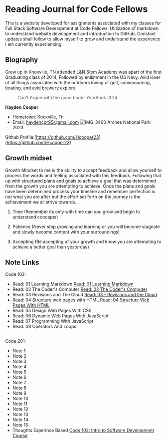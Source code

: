 # Reading Journal for Code Fellows

This is a website developed for assignments associated with my classes for Full Stack Software Development at Code Fellows. Utilization of markdown to understand website development and introduction to GitHub. Constant updates shall follow to allow myself to grow and understand the experience I am currently experiencing.

## Biography

Grew up in Knoxville, TN attended L&N Stem Academy was apart of the first Graduating class of 2014, Followed by enlistment in the US Navy. Avid lover of all things associated with the outdoors loving of golf, snowboarding, boating, and avid brewery explore.
>Can't Argue with the good book- YearBook 2014

**Hayden Cooper**

* Hometown: Knoxville, Tn
* Email: haydencpr95@gmail.com
![IMG_3460](https://user-images.githubusercontent.com/125910046/220201696-9db46c2b-5033-48cc-84b9-27e0f5244fcf.png)
Arches National Park 2023

Github Profile:[https://github.com/Hcooper23](https://github.com/Hcooper23)

## Growth midset

Growth Mindset to me is the ability to accept feedback and allow yourself to process the words and feeling associated with this feedback. Following that up with structured plans and goals to achieve a goal that was determined from the growth you are attempting to achieve. Once the plans and goals have been determined process your timeline and remember perfection is not what you are after but the effort set forth on the journey is the achievement we all strive towards.

1. Time (Remember its only with time can you grow and begin to understand concepts)

2. Patience (Never stop growing and learning or you will become stagnate and slowly become content with your surroundings)

3. Accepting (Be accepting of your growth and know you are attempting to achieve a better goal than yesterday)

## Note Links

Code 102:

* Read: 01 Learning Markdown [Read: 01 Learning Markdown](./102-Notes/Read%3A-01-Learning-Markdown.md)
* Read: 02 The Coder's Computer [Read: 02 The Coder's Computer](./102-Notes/Read%3A-02-The-Coder's-Computer.md)
* Read: 03 Revisions and The Cloud [Read: 03 - Revisions and the Cloud](./102-Notes/Read%3A-03-Revisions-and-the-Cloud.md)
* Read: 04 Structure web pages with HTML [Read: 04 Structure Web Pages With HTML](./102-Notes/Read%3A-04-Structure-web-pages-with-HTML.md)
* Read: 05 Design Web Pages With CSS
* Read: 06 Dynamic Web Pages With JavaScript
* Read: 07 Programming With JavaScript
* Read: 08 Operators And Loops

##

Code 201:

* Note 1
* Note 2
* Note 3
* Note 4
* Note 5
* Note 6
* Note 7
* Note 8
* Note 9
* Note 10
* Note 11
* Note 12
* Note 13
* Note 14
* Note 15
* Thoughts Experince Based [Code 102: Intro to Software Development Course](./Thoughts%20Experince%20Based/Code%20102%3A%20Intro%20to%20Software%20Development%20Course.md)